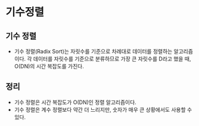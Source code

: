 # 기수정렬
## 기수 정렬
- 기수 정렬(Radix Sort)는 자릿수를 기준으로 차례대로 데이터를 정렬하는 알고리즘이다. 각 데이터를 자릿수를 기준으로 분류하므로 가장 큰 자릿수를 D라고 했을 때, O(DN)의 시간 복잡도를 가진다.

## 정리
- 기수 정렬은 시간 복잡도가 O(DN)인 정렬 알고리즘이다.
- 기수 정렬은 계수 정렬보다 약간 더 느리지만, 숫자가 매우 큰 상황에서도 사용할 수 있다.